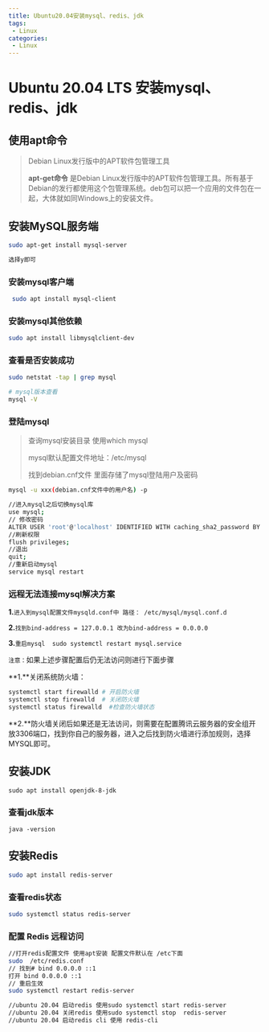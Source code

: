 ```yaml
---
title: Ubuntu20.04安装mysql、redis、jdk
tags:
 - Linux
categories:
 - Linux
---
```


# Ubuntu 20.04 LTS 安装mysql、redis、jdk
## 使用apt命令

> Debian Linux发行版中的APT软件包管理工具
>
> **apt-get命令** 是Debian Linux发行版中的APT软件包管理工具。所有基于Debian的发行都使用这个包管理系统。deb包可以把一个应用的文件包在一起，大体就如同Windows上的安装文件。

## 安装MySQL服务端

```sh
sudo apt-get install mysql-server

选择y即可
```

### 安装mysql客户端

```sh
 sudo apt install mysql-client
```

### 安装mysql其他依赖

```sh
sudo apt install libmysqlclient-dev
```

### 查看是否安装成功

```sh
sudo netstat -tap | grep mysql

# mysql版本查看
mysql -V 
```

### 登陆mysql

>查询mysql安装目录  使用which mysql
>
>mysql默认配置文件地址：/etc/mysql
>
>找到debian.cnf文件 里面存储了mysql登陆用户及密码

```sh
mysql -u xxx(debian.cnf文件中的用户名) -p  

//进入mysql之后切换mysql库
use mysql;
// 修改密码
ALTER USER 'root'@'localhost' IDENTIFIED WITH caching_sha2_password BY '你自己的密码';
//刷新权限
flush privileges;
//退出
quit;
//重新启动mysql
service mysql restart
```
### 远程无法连接mysql解决方案

**1.**`进入到mysql配置文件mysqld.conf中 路径： /etc/mysql/mysql.conf.d`

**2.**`找到bind-address = 127.0.0.1 改为bind-address = 0.0.0.0`

**3.**`重启mysql  sudo systemctl restart mysql.service`

`注意：`如果上述步骤配置后仍无法访问则进行下面步骤

**1.**关闭系统防火墙：

```bash
systemctl start firewalld # 开启防火墙
systemctl stop firewalld  # 关闭防火墙
systemctl status firewalld  #检查防火墙状态
```

**2.**防火墙关闭后如果还是无法访问，则需要在配置腾讯云服务器的安全组开放3306端口，找到你自己的服务器，进入之后找到防火墙进行添加规则，选择MYSQL即可。
## 安装JDK

```
sudo apt install openjdk-8-jdk
```

### 查看jdk版本

```
java -version
```

## 安装Redis

```sh
sudo apt install redis-server
```

### 查看redis状态

```sh
sudo systemctl status redis-server
```

### 配置 Redis 远程访问

```sh
//打开redis配置文件 使用apt安装 配置文件默认在 /etc下面
sudo  /etc/redis.conf
// 找到# bind 0.0.0.0 ::1
打开 bind 0.0.0.0 ::1 
// 重启生效
sudo systemctl restart redis-server

//ubuntu 20.04 启动redis 使用sudo systemctl start redis-server
//ubuntu 20.04 关闭redis 使用sudo systemctl stop  redis-server
//ubuntu 20.04 启动redis cli 使用 redis-cli
```